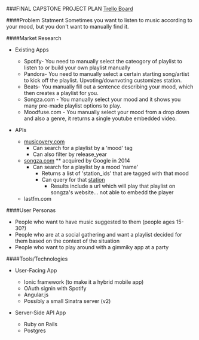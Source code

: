 ###FINAL CAPSTONE PROJECT PLAN
[Trello Board](https://trello.com/b/qtN8AnOF/capstone)

####Problem Statment
Sometimes you want to listen to music according to your mood, but you don't want to manually find it.

####Market Research 
  - Existing Apps 
    - Spotify- You need to manually select the cateogory of playlist to listen to or build your own playlist manually  
    - Pandora- You need to manually select a certain starting song/artist to kick off the playlist. Upvoting/downvoting customizes station.  
    - Beats- You manually fill out a sentence describing your mood, which then creates a playlist for you.  
    - Songza.com - You manually select your mood and it shows you many pre-made playlist options to play.  
    - Moodfuse.com - You manually select your mood from a drop down and also a genre, it returns a single youtube embedded video.  

  - APIs  
    - [musicovery.com](http://musicovery.com/api/V2/doc/documentation.php#playlist_tag)
      - Can search for a playlist by a 'mood' tag
      - Can also filter by release_year
    - [songza.com](http://tsenior.com/2014-05-09-songza-unofficial-api-documentation/) ** acquired by Google in 2014
      - Can search for a playlist by a mood 'name'
        - Returns a list of 'station_ids' that are tagged with that mood
        - Can query for that [station](http://songza.com/api/1/station/1399111)
          - Results include a url which will play that playlist on songza's website... not able to embedd the player
    - lastfm.com

####User Personas
  - People who want to have music suggested to them (people ages 15-30?)
  - People who are at a social gathering and want a playlist decided for them based on the context of the situation
  - People who want to play around with a gimmiky app at a party

####Tools/Technologies
  - User-Facing App
    - Ionic framework (to make it a hybrid mobile app)
    - OAuth signin with Spotify
    - Angular.js
    - Possibly a small Sinatra server (v2)

  - Server-Side API App  
    - Ruby on Rails
    - Postgres

